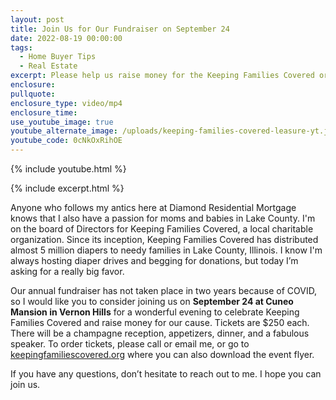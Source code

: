 ```yaml
---
layout: post
title: Join Us for Our Fundraiser on September 24
date: 2022-08-19 00:00:00
tags:
  - Home Buyer Tips
  - Real Estate
excerpt: Please help us raise money for the Keeping Families Covered organization.
enclosure:
pullquote:
enclosure_type: video/mp4
enclosure_time:
use_youtube_image: true
youtube_alternate_image: /uploads/keeping-families-covered-leasure-yt.jpg
youtube_code: 0cNkOxRihOE
---
```

{% include youtube.html %}

{% include excerpt.html %}

Anyone who follows my antics here at Diamond Residential Mortgage knows that I also have a passion for moms and babies in Lake County. I'm on the board of Directors for Keeping Families Covered, a local charitable organization. Since its inception, Keeping Families Covered has distributed almost 5 million diapers to needy families in Lake County, Illinois. I know I'm always hosting diaper drives and begging for donations, but today I’m asking for a really big favor.

Our annual fundraiser has not taken place in two years because of COVID, so I would like you to consider joining us on **September 24 at Cuneo Mansion in Vernon Hills** for a wonderful evening to celebrate Keeping Families Covered and raise money for our cause. Tickets are $250 each. There will be a champagne reception, appetizers, dinner, and a fabulous speaker. To order tickets, please call or email me, or go to [keepingfamiliescovered.org](http://keepingfamiliescovered.org) where you can also download the event flyer.

If you have any questions, don’t hesitate to reach out to me. I hope you can join us.